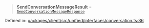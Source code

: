> **SendConversationMessageResult** = [`SendConversationMessageResponse`](SendConversationMessageResponse.md)

Defined in: [packages/client/src/unified/interfaces/conversation.ts:36](https://github.com/signalwire/signalwire-js/blob/52fa77b6c8db68f4c99b30b3776f45a4309e15bf/packages/client/src/unified/interfaces/conversation.ts#L36)
